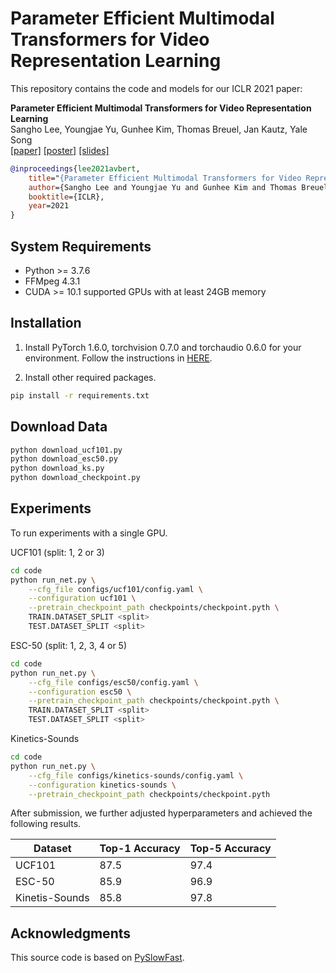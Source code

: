 # Parameter Efficient Multimodal Transformers for Video Representation Learning

This repository contains the code and models for our ICLR 2021 paper:

**Parameter Efficient Multimodal Transformers for Video Representation Learning** <br>
Sangho Lee, Youngjae Yu, Gunhee Kim, Thomas Breuel, Jan Kautz, Yale Song <br>
[[paper]](https://openreview.net/pdf?id=6UdQLhqJyFD) [[poster]](https://sangho-vision.github.io/assets/poster/iclr2021_lee_poster.png) [[slides]](https://sangho-vision.github.io/assets/slides/iclr2021_lee_slides.pdf)

```bibtex
@inproceedings{lee2021avbert,
    title="{Parameter Efficient Multimodal Transformers for Video Representation Learning}",
    author={Sangho Lee and Youngjae Yu and Gunhee Kim and Thomas Breuel and Jan Kautz and Yale Song},
    booktitle={ICLR},
    year=2021
}
```


## System Requirements
- Python >= 3.7.6
- FFMpeg 4.3.1
- CUDA >= 10.1 supported GPUs with at least 24GB memory

## Installation
1. Install PyTorch 1.6.0, torchvision 0.7.0 and torchaudio 0.6.0 for your environment.
Follow the instructions in
[HERE](https://pytorch.org/get-started/previous-versions/).

2. Install other required packages.
```bash
pip install -r requirements.txt
```


## Download Data
```bash
python download_ucf101.py
python download_esc50.py
python download_ks.py
python download_checkpoint.py
```

## Experiments

To run experiments with a single GPU.

UCF101 (split: 1, 2 or 3)
```bash
cd code
python run_net.py \
    --cfg_file configs/ucf101/config.yaml \
    --configuration ucf101 \
    --pretrain_checkpoint_path checkpoints/checkpoint.pyth \
    TRAIN.DATASET_SPLIT <split>
    TEST.DATASET_SPLIT <split>
```

ESC-50 (split: 1, 2, 3, 4 or 5)
```bash
cd code
python run_net.py \
    --cfg_file configs/esc50/config.yaml \
    --configuration esc50 \
    --pretrain_checkpoint_path checkpoints/checkpoint.pyth \
    TRAIN.DATASET_SPLIT <split>
    TEST.DATASET_SPLIT <split>
```

Kinetics-Sounds
```bash
cd code
python run_net.py \
    --cfg_file configs/kinetics-sounds/config.yaml \
    --configuration kinetics-sounds \
    --pretrain_checkpoint_path checkpoints/checkpoint.pyth
```

After submission, we further adjusted hyperparameters and achieved the following results.

| Dataset | Top-1 Accuracy | Top-5 Accuracy |
| ------- | -------------- | -------------- |
| UCF101 | 87.5 | 97.4 |
| ESC-50 | 85.9 | 96.9 |
| Kinetis-Sounds | 85.8 | 97.8 |

## Acknowledgments
This source code is based on [PySlowFast](https://github.com/facebookresearch/SlowFast).
